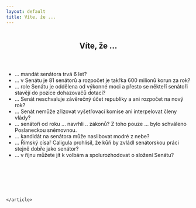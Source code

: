 ```yaml
---
layout: default
title: Víte, že ...
---
```

<div class="row">
  <div class="medium-12  columns">
    <article itemtype="http://schema.org/BlogPosting" itemscope="">
      <link itemprop="mainEntityOfPage" href="/volby/senat/">
        <header class="c-page-header">
          <h1 itemprop="headline" class="c-page-title">Víte, že ...</h1>
        </header>
        <ul>
                           <li class="t-h4-sub">... mandát senátora trvá 6 let? </li>
                            <li class="t-h4-sub">... v Senátu je 81 senátorů a rozpočet je takřka 600 milionů korun za rok?</li>
                            <li class="t-h4-sub">... role Senátu je oddělena od výkonné moci a přesto se někteří senátoři stavějí do pozice dohazovačů dotací? </li>
                            <li class="t-h4-sub">... Senát neschvaluje závěrečný účet republiky a ani rozpočet na nový rok?</li>
                            <li class="t-h4-sub">... Senát nemůže zřizovat  vyšetřovací komise ani interpelovat členy vlády?</li>
                            <li class="t-h4-sub">... senátoři od roku ... navrhli .. zákonů? Z toho pouze ... bylo schváleno Poslaneckou sněmovnou.</li>
                              <li class="t-h4-sub">... kandidát na senátora může naslibovat modré z nebe?</li>
                               <li class="t-h4-sub">... Římský císař Caligula prohlísil, že kůň by zvládl senátorskou práci stejně dobře jako senátor?</li>
                               <li class="t-h4-sub">... v říjnu můžete jít k volbám a spolurozhodovat o složení Senátu?</li>
       </ul>

<p><br></p>
<p><br></p>
<p><br></p>

    </article>
  </div>
</div>